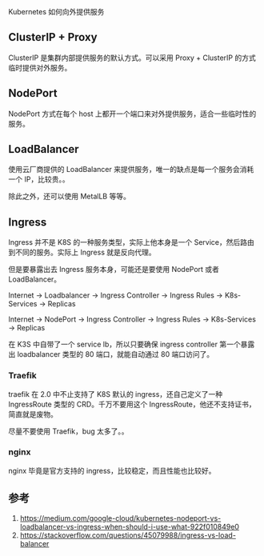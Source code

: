Kubernetes 如何向外提供服务

## ClusterIP + Proxy

ClusterIP 是集群内部提供服务的默认方式。可以采用 Proxy + ClusterIP 的方式临时提供对外服务。

## NodePort

NodePort 方式在每个 host 上都开一个端口来对外提供服务，适合一些临时性的服务。

## LoadBalancer

使用云厂商提供的 LoadBalancer 来提供服务，唯一的缺点是每一个服务会消耗一个 IP，比较贵。。

除此之外，还可以使用 MetalLB 等等。

## Ingress

Ingress 并不是 K8S 的一种服务类型，实际上他本身是一个 Service，然后路由到不同的服务。实际上 Ingress 就是反向代理。

但是要暴露出去 Ingress 服务本身，可能还是要使用 NodePort 或者 LoadBalancer。

Internet -> Loadbalancer -> Ingress Controller -> Ingress Rules -> K8s-Services -> Replicas

Internet -> NodePort -> Ingress Controller -> Ingress Rules -> K8s-Services -> Replicas

在 K3S 中自带了一个 service lb，所以只要确保 ingress controller 第一个暴露出 loadbalancer 类型的 80 端口，就能自动通过 80 端口访问了。

### Traefik

traefik 在 2.0 中不止支持了 K8S 默认的 ingress，还自己定义了一种 IngressRoute 类型的 CRD。千万不要用这个 IngressRoute，他还不支持证书，简直就是废物。

尽量不要使用 Traefik，bug 太多了。。

### nginx

nginx 毕竟是官方支持的 ingress，比较稳定，而且性能也比较好。            



## 参考

1. https://medium.com/google-cloud/kubernetes-nodeport-vs-loadbalancer-vs-ingress-when-should-i-use-what-922f010849e0
2. https://stackoverflow.com/questions/45079988/ingress-vs-load-balancer